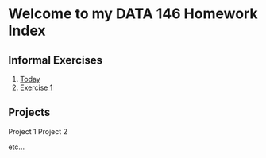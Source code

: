 # Welcome to my DATA 146 Homework Index

## Informal Exercises

1. [Today](https://www.google.com/)
2. [Exercise 1]()

## Projects

Project 1
Project 2

etc...
